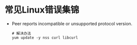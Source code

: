# 常见Linux错误集锦

- Peer reports incompatible or unsupported protocol version.

  ```shell
  # 解决办法
  yum update -y nss curl libcurl 
  ```
